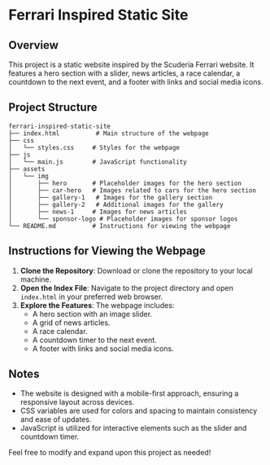 # Ferrari Inspired Static Site

## Overview
This project is a static website inspired by the Scuderia Ferrari website. It features a hero section with a slider, news articles, a race calendar, a countdown to the next event, and a footer with links and social media icons.

## Project Structure
```
ferrari-inspired-static-site
├── index.html          # Main structure of the webpage
├── css
│   └── styles.css     # Styles for the webpage
├── js
│   └── main.js        # JavaScript functionality
├── assets
│   └── img
│       ├── hero       # Placeholder images for the hero section
│       ├── car-hero   # Images related to cars for the hero section
│       ├── gallery-1   # Images for the gallery section
│       ├── gallery-2   # Additional images for the gallery
│       ├── news-1     # Images for news articles
│       └── sponsor-logo # Placeholder images for sponsor logos
└── README.md          # Instructions for viewing the webpage
```

## Instructions for Viewing the Webpage
1. **Clone the Repository**: Download or clone the repository to your local machine.
2. **Open the Index File**: Navigate to the project directory and open `index.html` in your preferred web browser.
3. **Explore the Features**: The webpage includes:
   - A hero section with an image slider.
   - A grid of news articles.
   - A race calendar.
   - A countdown timer to the next event.
   - A footer with links and social media icons.

## Notes
- The website is designed with a mobile-first approach, ensuring a responsive layout across devices.
- CSS variables are used for colors and spacing to maintain consistency and ease of updates.
- JavaScript is utilized for interactive elements such as the slider and countdown timer.

Feel free to modify and expand upon this project as needed!